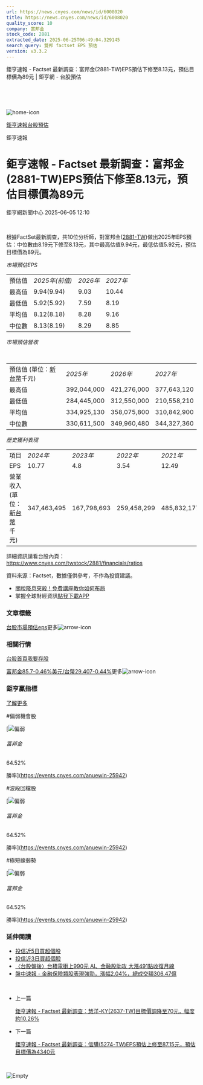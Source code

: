 ```yaml
---
url: https://news.cnyes.com/news/id/6008020
title: https://news.cnyes.com/news/id/6008020
quality_score: 10
company: 富邦金
stock_code: 2881
extracted_date: 2025-06-25T06:49:04.329145
search_query: 雙邦 factset EPS 預估
version: v3.3.2
---
```


鉅亨速報 - Factset 最新調查：富邦金(2881-TW)EPS預估下修至8.13元，預估目標價為89元 | 鉅亨網 - 台股預估

‌

‌

![home-icon](/assets/icons/breadCrumb/symbol-icon-home.svg)

[鉅亨速報](/news/cat/anue_live)[台股預估](/news/cat/tw_forecast)

鉅亨速報

# 鉅亨速報 - Factset 最新調查：富邦金(2881-TW)EPS預估下修至8.13元，預估目標價為89元

鉅亨網新聞中心 2025-06-05 12:10

‌

根據FactSet最新調查，共10位分析師，對富邦金([2881-TW](https://www.cnyes.com/twstock/2881))做出2025年EPS預估：中位數由8.19元下修至8.13元，其中最高估值9.94元，最低估值5.92元，預估目標價為89元。

*市場預估EPS*

|  |  |  |  |
| --- | --- | --- | --- |
| 預估值 | *2025年(前值)* | *2026年* | *2027年* |
| 最高值 | 9.94(9.94) | 9.03 | 10.44 |
| 最低值 | 5.92(5.92) | 7.59 | 8.19 |
| 平均值 | 8.12(8.18) | 8.28 | 9.16 |
| 中位數 | 8.13(8.19) | 8.29 | 8.85 |

*市場預估營收*

‌

|  |  |  |  |
| --- | --- | --- | --- |
| 預估值 (單位：[新台幣](https://invest.cnyes.com/forex/detail/usdtwd)千元) | *2025年* | *2026年* | *2027年* |
| 最高值 | 392,044,000 | 421,276,000 | 377,643,120 |
| 最低值 | 284,445,000 | 312,550,000 | 210,558,210 |
| 平均值 | 334,925,130 | 358,075,800 | 310,842,900 |
| 中位數 | 330,611,500 | 349,960,480 | 344,327,360 |

*歷史獲利表現*

|  |  |  |  |  |
| --- | --- | --- | --- | --- |
| 項目 | *2024年* | *2023年* | *2022年* | *2021年* |
| EPS | 10.77 | 4.8 | 3.54 | 12.49 |
| 營業收入 (單位：[新台幣](https://invest.cnyes.com/forex/detail/usdtwd)千元) | 347,463,495 | 167,798,693 | 259,458,299 | 485,832,177 |

詳細資訊請看台股內頁：  
<https://www.cnyes.com/twstock/2881/financials/ratios>

資料來源：Factset，數據僅供參考，不作為投資建議。

* [關稅降息夾殺！免費講座教你如何布局](https://www.rsc.com.tw/Cnyes_RSC/SeminarBooking2025InvestmentOutlook.aspx?utm_source=anue&utm_medium=usstocks_end)
* 掌握全球財經資訊[點我下載APP](http://www.cnyes.com/app/?utm_source=mweb&utm_medium=HamMenuBanner&utm_campaign=fixed&utm_content=entr)

### 文章標籤

[台股](https://news.cnyes.com/tag/台股 "台股")[市場預估](https://news.cnyes.com/tag/市場預估 "市場預估")[eps](https://news.cnyes.com/tag/eps "eps")更多![arrow-icon](/assets/icons/arrows/arrow-down.svg)

### 相關行情

[台股首頁](https://www.cnyes.com/twstock)[我要存股](https://supr.link/8OHaU)

[富邦金85.7-0.46%](https://www.cnyes.com/twstock/2881)[美元/台幣29.407-0.44%](https://invest.cnyes.com/forex/detail/USDTWD)更多![arrow-icon](/assets/icons/arrows/arrow-down.svg)

### 鉅亨贏指標

[了解更多](https://events.cnyes.com/anuewin-25942)

#偏弱機會股

[![偏弱](/assets/icons/win-indicator/short.svg)

###### 富邦金

64.52%

勝率](https://events.cnyes.com/anuewin-25942)

#波段回檔股

[![偏弱](/assets/icons/win-indicator/short.svg)

###### 富邦金

64.52%

勝率](https://events.cnyes.com/anuewin-25942)

#極短線弱勢

[![偏弱](/assets/icons/win-indicator/short.svg)

###### 富邦金

64.52%

勝率](https://events.cnyes.com/anuewin-25942)

### 延伸閱讀

* [投信近5日買超個股](/news/id/6007575)
* [投信近3日買超個股](/news/id/6007570)
* [〈台股盤後〉台積電衝上990元 AI、金融股助攻 大漲491點收復月線](/news/id/6006404)
* [盤中速報 - 金融保險類股表現強勁，漲幅2.04%，總成交額306.47億](/news/id/6006440)

‌

* 上一篇

  [鉅亨速報 - Factset 最新調查：慧洋-KY(2637-TW)目標價調降至70元，幅度約10.26%](/news/id/6009387)
* 下一篇

  [鉅亨速報 - Factset 最新調查：信驊(5274-TW)EPS預估上修至87.15元，預估目標價為4340元](/news/id/6007830)

‌

![Empty](/assets/icons/skeleton/empty-image.svg)

‌